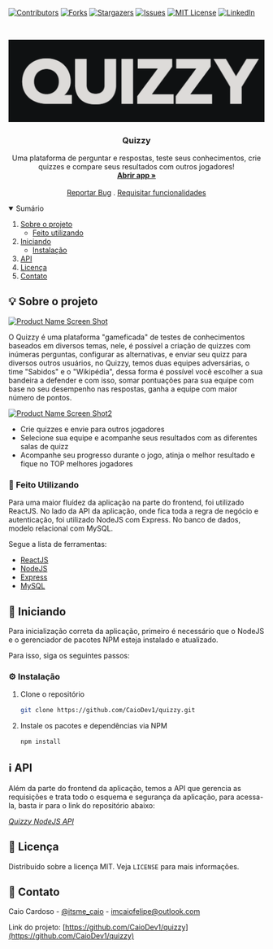 [![Contributors][contributors-shield]][contributors-url]
[![Forks][forks-shield]][forks-url]
[![Stargazers][stars-shield]][stars-url]
[![Issues][issues-shield]][issues-url]
[![MIT License][license-shield]][license-url]
[![LinkedIn][linkedin-shield]][linkedin-url]


<!-- PROJECT LOGO -->
<br />
<p align="center">
  <a href="https://github.com/CaioDev1/quizzy">
    <img src="public/image.png" alt="Logo">
  </a>

  <h3 align="center">Quizzy</h3>

  <p align="center">
    Uma plataforma de perguntar e respostas, teste seus conhecimentos, crie quizzes e compare seus resultados com outros jogadores! 
    <br />
    <a href="https://caiodev1.github.io/quizzy/#/"><strong>Abrir app »</strong></a>
    <br />
    <br />
    <a href="https://github.com/CaioDev1/quizzy/issues">Reportar Bug</a>
    .
    <a href="https://github.com/CaioDev1/quizzy/issues">Requisitar funcionalidades</a>
  </p>
</p>



<!-- TABLE OF CONTENTS -->
<details open="open">
  <summary>Sumário</summary>
  <ol>
    <li>
      <a href="#sobre-o-projeto">Sobre o projeto</a>
      <ul>
        <li><a href="#feito-utilizando">Feito utilizando</a></li>
      </ul>
    </li>
    <li>
      <a href="#iniciando">Iniciando</a>
      <ul>
        <li><a href="#instalação">Instalação</a></li>
      </ul>
    </li>
    <li><a href="#mais-informações">API</a></li>
    <li><a href="#licença">Licença</a></li>
    <li><a href="#contato">Contato</a></li>
  </ol>
</details>



<!-- ABOUT THE PROJECT -->
<h2 id="sobre-o-projeto">💡 Sobre o projeto</h2>

[![Product Name Screen Shot][product-screenshot]](https://caiodev1.github.io/quizzy/#/)

O Quizzy é uma plataforma "gameficada" de testes de conhecimentos baseados em diversos temas, nele, é possível a criação de quizzes com inúmeras perguntas, configurar as alternativas,
e enviar seu quizz para diversos outros usuários, no Quizzy, temos duas equipes adversárias, o time "Sabidos" e o "Wikipédia", dessa forma é possível você escolher a sua bandeira a defender
e com isso, somar pontuações para sua equipe com base no seu desempenho nas respostas, ganha a equipe com maior número de pontos.

[![Product Name Screen Shot2][product-screenshot2]](https://caiodev1.github.io/quizzy/#/)

* Crie quizzes e envie para outros jogadores
* Selecione sua equipe e acompanhe seus resultados com as diferentes salas de quizz
* Acompanhe seu progresso durante o jogo, atinja o melhor resultado e fique no TOP melhores jogadores

<h3 id="feito-utilizando">🔧 Feito Utilizando</h3>

Para uma maior fluídez da aplicação na parte do frontend, foi utilizado ReactJS. No lado da API da aplicação, onde fica toda a regra de negócio e autenticação,
foi utilizado NodeJS com Express. No banco de dados, modelo relacional com MySQL. 

Segue a lista de ferramentas:
* [ReactJS](https://pt-br.reactjs.org/)
* [NodeJS](https://nodejs.org/en/)
* [Express](https://expressjs.com/pt-br/)
* [MySQL](https://www.mysql.com/)


<!-- GETTING STARTED -->
<h2 id="Iniciando">📖 Iniciando</h2>

Para inicialização correta da aplicação, primeiro é necessário que o NodeJS e o gerenciador de pacotes NPM esteja instalado e atualizado.

Para isso, siga os seguintes passos:

<h3 id="instalação">⚙ Instalação</h3>

1. Clone o repositório
   ```sh
   git clone https://github.com/CaioDev1/quizzy.git
   ```
2. Instale os pacotes e dependências via NPM
   ```sh
   npm install
   ```


<!-- USAGE EXAMPLES -->
<h2 id="mais-informações">ℹ API</h2>

Além da parte do frontend da aplicação, temos a API que gerencia as requisições e trata todo o esquema e segurança da aplicação,
para acessa-la, basta ir para o link do repositório abaixo: 

_[Quizzy NodeJS API](https://github.com/CaioDev1/quizzy-api)_


<!-- LICENSE -->
<h2 id="licença">📜 Licença</h2>

Distribuído sobre a licença MIT. Veja `LICENSE` para mais informações.


<!-- CONTACT -->
<h2 id="contato">📩 Contato</h2>

Caio Cardoso - [@itsme_caio](https://instagram.com/itsme_caio) - imcaiofelipe@outlook.com

Link do projeto: [https://github.com/CaioDev1/quizzy](https://github.com/CaioDev1/quizzy)





<!-- MARKDOWN LINKS & IMAGES -->
<!-- https://www.markdownguide.org/basic-syntax/#reference-style-links -->
[contributors-shield]: https://img.shields.io/github/contributors/CaioDev1/quizzy.svg?style=for-the-badge
[contributors-url]: https://github.com/CaioDev1/quizzy/graphs/contributors
[forks-shield]: https://img.shields.io/github/forks/CaioDev1/quizzy.svg?style=for-the-badge
[forks-url]: https://github.com/CaioDev1/quizzy/network/members
[stars-shield]: https://img.shields.io/github/stars/CaioDev1/quizzy.svg?style=for-the-badge
[stars-url]: https://github.com/CaioDev1/quizzy/stargazers
[issues-shield]: https://img.shields.io/github/issues/CaioDev1/quizzy.svg?style=for-the-badge
[issues-url]: https://github.com/CaioDev1/quizzy/issues
[license-shield]: https://img.shields.io/github/license/CaioDev1/quizzy.svg?style=for-the-badge
[license-url]: https://github.com/CaioDev1/quizzy/blob/master/LICENSE.txt
[linkedin-shield]: https://img.shields.io/badge/-LinkedIn-black.svg?style=for-the-badge&logo=linkedin&colorB=555
[linkedin-url]: https://www.linkedin.com/in/caio-cardoso-158133196
[product-screenshot]: public/quizzy-gif1.gif
[product-screenshot2]: public/quizzy-gif2.gif
